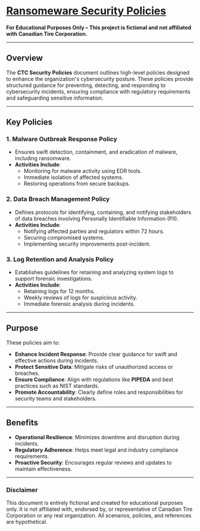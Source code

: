# [**Ransomeware Security Policies**](https://drive.google.com/file/d/1LYPSkokupyz2pgotd-x5m4KwGgUwo7wN/view?usp=drive_link)
**For Educational Purposes Only – This project is fictional and not affiliated with Canadian Tire Corporation.**

---

## **Overview**
The **CTC Security Policies** document outlines high-level policies designed to enhance the organization's cybersecurity posture. These policies provide structured guidance for preventing, detecting, and responding to cybersecurity incidents, ensuring compliance with regulatory requirements and safeguarding sensitive information.

---

## **Key Policies**

### **1. Malware Outbreak Response Policy**
- Ensures swift detection, containment, and eradication of malware, including ransomware.
- **Activities Include**:
  - Monitoring for malware activity using EDR tools.
  - Immediate isolation of affected systems.
  - Restoring operations from secure backups.

### **2. Data Breach Management Policy**
- Defines protocols for identifying, containing, and notifying stakeholders of data breaches involving Personally Identifiable Information (PII).
- **Activities Include**:
  - Notifying affected parties and regulators within 72 hours.
  - Securing compromised systems.
  - Implementing security improvements post-incident.

### **3. Log Retention and Analysis Policy**
- Establishes guidelines for retaining and analyzing system logs to support forensic investigations.
- **Activities Include**:
  - Retaining logs for 12 months.
  - Weekly reviews of logs for suspicious activity.
  - Immediate forensic analysis during incidents.

---

## **Purpose**
These policies aim to:
- **Enhance Incident Response**: Provide clear guidance for swift and effective actions during incidents.
- **Protect Sensitive Data**: Mitigate risks of unauthorized access or breaches.
- **Ensure Compliance**: Align with regulations like **PIPEDA** and best practices such as NIST standards.
- **Promote Accountability**: Clearly define roles and responsibilities for security teams and stakeholders.

---

## **Benefits**
- **Operational Resilience**: Minimizes downtime and disruption during incidents.
- **Regulatory Adherence**: Helps meet legal and industry compliance requirements.
- **Proactive Security**: Encourages regular reviews and updates to maintain effectiveness.

---

### **Disclaimer**
This document is entirely fictional and created for educational purposes only. It is not affiliated with, endorsed by, or representative of Canadian Tire Corporation or any real organization. All scenarios, policies, and references are hypothetical.
